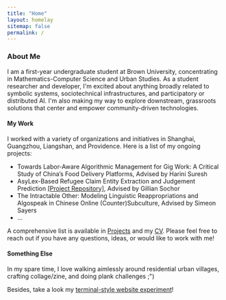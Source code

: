 ```yaml
---
title: "Home"
layout: homelay
sitemap: false
permalink: /
---
```


### About Me

I am a first-year undergraduate student at Brown University, concentrating in Mathematics-Computer Science and Urban Studies. As a student researcher and developer, I'm excited about anything broadly related to symbolic systems, sociotechnical infrastructures, and participatory or distributed AI. I'm also making my way to explore downstream, grassroots solutions that center and empower community-driven technologies. 
   


#### My Work

I worked with a variety of organizations and initiatives in Shanghai, Guangzhou, Liangshan, and Providence. Here is a list of my ongoing projects: 
- Towards Labor-Aware Algorithmic Management for Gig Work: A Critical Study of China’s Food Delivery Platforms, Advised by Harini Suresh
- AsyLex-Based Refugee Claim Entity Extraction and Judgement Prediction [[Project Repository]](https://github.com/jiayiw005/refugee-claim-classifier), Advised by Gillian Sochor
- The Intractable Other: Modeling Linguistic Reappropriations and Algospeak in Chinese Online (Counter)Subculture, Advised by Simeon Sayers
- ...

A comprehensive list is available in [Projects](https://jiayiw005.github.io/projects/) and my [CV](https://jiayiw005.github.io/cv/cv.pdf). Please feel free to reach out if you have any questions, ideas, or would like to work with me! 

#### Something Else

In my spare time, I love walking aimlessly around residential urban villages, crafting collage/zine, and doing plank challenges ;")

Besides, take a look my [terminal-style website experiment]()! 